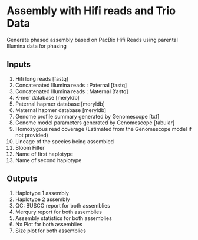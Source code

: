 # Assembly with Hifi reads and Trio Data

Generate phased assembly based on PacBio Hifi Reads using parental Illumina data for phasing

## Inputs

1. Hifi long reads [fastq]
2. Concatenated Illumina reads : Paternal [fastq]
3. Concatenated Illumina reads : Maternal [fastq]
4. K-mer database [meryldb]
5. Paternal hapmer database [meryldb]
6. Maternal hapmer database [meryldb]
7. Genome profile summary generated by Genomescope [txt]
8. Genome model parameters generated by Genomescope [tabular]
9. Homozygous read coverage (Estimated from the Genomescope model if not provided)
10. Lineage of the species being assembled
11. Bloom Filter
12. Name of first haplotype
13. Name of second haplotype

## Outputs

1. Haplotype 1 assembly
2. Haplotype 2 assembly
3. QC: BUSCO report for both assemblies
4. Merqury report for both assemblies
5. Assembly statistics for both assemblies
6. Nx Plot for both assemblies
7. Size plot for both assemblies


